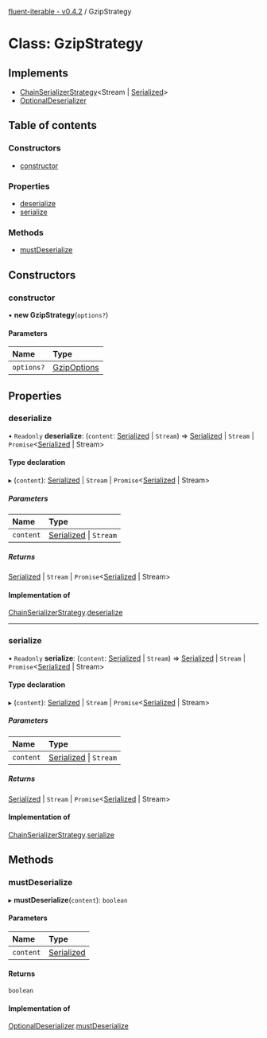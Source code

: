 [fluent-iterable - v0.4.2](../README.md) / GzipStrategy

# Class: GzipStrategy

## Implements

- [ChainSerializerStrategy](../interfaces/chainserializerstrategy.md)<Stream \| [Serialized](../README.md#serialized)\>
- [OptionalDeserializer](../interfaces/optionaldeserializer.md)

## Table of contents

### Constructors

- [constructor](gzipstrategy.md#constructor)

### Properties

- [deserialize](gzipstrategy.md#deserialize)
- [serialize](gzipstrategy.md#serialize)

### Methods

- [mustDeserialize](gzipstrategy.md#mustdeserialize)

## Constructors

### constructor

• **new GzipStrategy**(`options?`)

#### Parameters

| Name | Type |
| :------ | :------ |
| `options?` | [GzipOptions](../interfaces/gzipoptions.md) |

## Properties

### deserialize

• `Readonly` **deserialize**: (`content`: [Serialized](../README.md#serialized) \| `Stream`) => [Serialized](../README.md#serialized) \| `Stream` \| `Promise`<[Serialized](../README.md#serialized) \| Stream\>

#### Type declaration

▸ (`content`): [Serialized](../README.md#serialized) \| `Stream` \| `Promise`<[Serialized](../README.md#serialized) \| Stream\>

##### Parameters

| Name | Type |
| :------ | :------ |
| `content` | [Serialized](../README.md#serialized) \| `Stream` |

##### Returns

[Serialized](../README.md#serialized) \| `Stream` \| `Promise`<[Serialized](../README.md#serialized) \| Stream\>

#### Implementation of

[ChainSerializerStrategy](../interfaces/chainserializerstrategy.md).[deserialize](../interfaces/chainserializerstrategy.md#deserialize)

___

### serialize

• `Readonly` **serialize**: (`content`: [Serialized](../README.md#serialized) \| `Stream`) => [Serialized](../README.md#serialized) \| `Stream` \| `Promise`<[Serialized](../README.md#serialized) \| Stream\>

#### Type declaration

▸ (`content`): [Serialized](../README.md#serialized) \| `Stream` \| `Promise`<[Serialized](../README.md#serialized) \| Stream\>

##### Parameters

| Name | Type |
| :------ | :------ |
| `content` | [Serialized](../README.md#serialized) \| `Stream` |

##### Returns

[Serialized](../README.md#serialized) \| `Stream` \| `Promise`<[Serialized](../README.md#serialized) \| Stream\>

#### Implementation of

[ChainSerializerStrategy](../interfaces/chainserializerstrategy.md).[serialize](../interfaces/chainserializerstrategy.md#serialize)

## Methods

### mustDeserialize

▸ **mustDeserialize**(`content`): `boolean`

#### Parameters

| Name | Type |
| :------ | :------ |
| `content` | [Serialized](../README.md#serialized) |

#### Returns

`boolean`

#### Implementation of

[OptionalDeserializer](../interfaces/optionaldeserializer.md).[mustDeserialize](../interfaces/optionaldeserializer.md#mustdeserialize)
